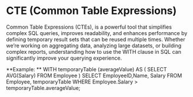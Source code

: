 # CTE (Common Table Expressions)

Common Table Expressions (CTEs), is a powerful tool that simplifies complex SQL queries, improves readability, and enhances performance by defining temporary result sets that can be reused multiple times. Whether we’re working on aggregating data, analyzing large datasets, or building complex reports, understanding how to use the WITH clause in SQL can significantly improve your querying experience.

**Example:
**
WITH temporaryTable (averageValue) AS (
    SELECT AVG(Salary)
    FROM Employee
)
        SELECT EmployeeID,Name, Salary 
        FROM Employee, temporaryTable 
        WHERE Employee.Salary > temporaryTable.averageValue;
